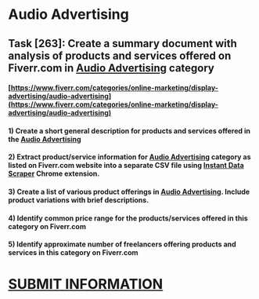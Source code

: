 # Audio Advertising
## Task [263]: Create a summary document with analysis of products and services offered on Fiverr.com in [Audio Advertising](https://www.fiverr.com/categories/online-marketing/display-advertising/audio-advertising) category
#### [https://www.fiverr.com/categories/online-marketing/display-advertising/audio-advertising](https://www.fiverr.com/categories/online-marketing/display-advertising/audio-advertising)
#### 1) Create a short general description for products and services offered in the [Audio Advertising](https://www.fiverr.com/categories/online-marketing/display-advertising/audio-advertising)
#### 2) Extract product/service information for [Audio Advertising](https://www.fiverr.com/categories/online-marketing/display-advertising/audio-advertising) category as listed on Fiverr.com website into a separate CSV file using [Instant Data Scraper](https://chrome.google.com/webstore/detail/instant-data-scraper/ofaokhiedipichpaobibbnahnkdoiiah) Chrome extension.
#### 3) Create a list of various product offerings in [Audio Advertising](https://www.fiverr.com/categories/online-marketing/display-advertising/audio-advertising). Include product variations with brief descriptions.
#### 4) Identify common price range for the products/services offered in this category on Fiverr.com
#### 5) Identify approximate number of freelancers offering products and services in this category on Fiverr.com

# [SUBMIT INFORMATION](https://forms.office.com/r/8AEKjkLxKG)
